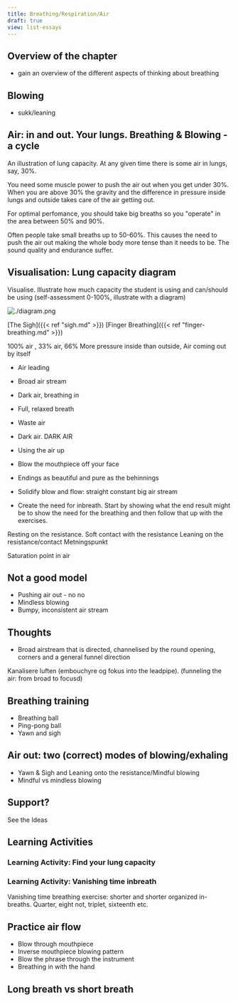 ```yaml
---
title: Breathing/Respiration/Air
draft: true
view: list-essays
---
```

## Overview of the chapter

- gain an overview of the different aspects of thinking about breathing

## Blowing
- sukk/leaning


## Air: in and out. Your lungs. Breathing & Blowing - a cycle

An illustration of lung capacity. At any given time there is some air in lungs, say, 30%.

You need some muscle power to push the air out when you get under 30%. When you are above 30% the gravity and the difference in pressure inside lungs and outside takes care of the air getting out.

For optimal perfomance, you should take big breaths so you "operate" in the area between 50% and 90%.

Often people take small breaths up to 50-60%. This causes the need to push the air out making the whole body more tense than it needs to be. The sound quality and endurance suffer.

## Visualisation: Lung capacity diagram
Visualise. Illustrate how much capacity the student is using and can/should be using (self-assessment 0-100%, illustrate with a diagram)

![./diagram.png](./diagram.png)

[The Sigh]({{< ref "sigh.md" >}})
[Finger Breathing]({{< ref "finger-breathing.md" >}})

100% air , 33% air, 66%
More pressure inside than outside,
Air coming out by itself


- Air leading
- Broad air stream
- Dark air, breathing in
- Full, relaxed breath

- Waste air
- Dark air. DARK AIR
- Using the air up
- Blow the mouthpiece off your face
- Endings as beautiful and pure as the behinnings
- Solidify blow and flow: straight constant big air stream
- Create the need for inbreath. Start by showing what the end result might be to show the need for the breathing and then follow that up with the exercises.





Resting on the resistance. Soft contact with the resistance
Leaning on the resistance/contact
Metningspunkt

Saturation point in air

## Not a good model
- Pushing air out - no no
- Mindless blowing
- Bumpy, inconsistent air stream


## Thoughts

- Broad airstream that is directed, channelised by the round opening, corners and a general funnel direction

Kanalisere luften (embouchyre og fokus into the leadpipe). (funneling the air: from broad to focusd)

## Breathing training

- Breathing ball
- Ping-pong ball
- Yawn and sigh


## Air out: two (correct) modes of blowing/exhaling

- Yawn & Sigh and Leaning onto the resistance/Mindful blowing
- Mindful vs mindless blowing

## Support?

See the Ideas

## Learning Activities
### Learning Activity: Find your lung capacity


### Learning Activity: Vanishing time inbreath
Vanishing time breathing exercise: shorter and shorter organized in-breaths. Quarter, eight not, triplet, sixteenth etc.


## Practice air flow

- Blow through mouthpiece
- Inverse mouthpiece blowing pattern
- Blow the phrase through the instrument
- Breathing in with the hand


## Long breath vs short breath
